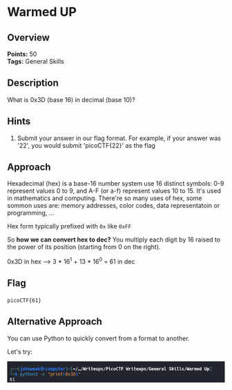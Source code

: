 # Warmed UP

## Overview

**Points:** 50\
**Tags:** General Skills

## Description

What is 0x3D (base 16) in decimal (base 10)?

## Hints

1. Submit your answer in our flag format. For example, if your answer was '22', you would submit 'picoCTF{22}' as the flag

## Approach

Hexadecimal (hex) is a base-16 number system use 16 distinct symbols: 0-9 represent values 0 to 9, and A-F (or a-f) represent values 10 to 15. It's used in mathematics and computing. There're so many uses of hex, some sommon uses are: memory addresses, color codes, data representatoin or programming, ...

Hex form typically prefixed with `0x` like `0xFF`

So **how we can convert hex to dec?** You multiply each digit by 16 raised to the power of its position (starting from 0 on the right).

0x3D in hex --> 3 * 16<sup>1</sup> + 13 * 16<sup>0</sup> = 61 in dec

## Flag

`picoCTF{61}`

## Alternative Approach

You can use Python to quickly convert from a format to another.

Let's try:

![alt text](image.png)

